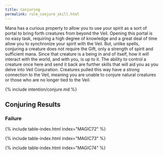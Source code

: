 ```yaml
---
title: Conjuring
permalink: rule_conjure_skill.html
---
```


Mana has a curious property to allow you to use your spirit as a sort of portal to bring forth creatures from beyond the Veil. Opening this portal is no easy task, requiring a high degree of knowledge and a great deal of time allow you to synchronize your spirit with the Veil. But, unlike spells, conjuring a creature does not require the Gift, only a strength of spirit and sufficient mana. Since that creature is a being in and of itself, how it will interact with the world, and with you, is up to it. The ability to control a creature once here and send it back are further skills that will aid you as you delve into Veil Conjuration. Creatures pulled this way have a strong connection to the Veil, meaning you are unable to conjure natural creatures or those who are no longer tied to the Veil.

{% include intention/conjure.md %}

## Conjuring Results

### Failure

{% include table-index.html index="MAGIC72" %}

{% include table-index.html index="MAGIC73" %}

{% include table-index.html index="MAGIC74" %}